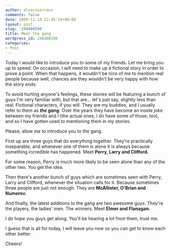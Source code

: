 ```yaml
---
author: alvaroserrano
comments: false
date: 2009-11-18 12:45:54+00:00
layout: post
slug: '248408596'
title: Meet the gang
wordpress_id: 248408596
categories:
- Post
---
```


Today I would like to introduce you to some of my friends. Let me bring you up to speed: On occasion, I will need to make up a fictional story in order to prove a point. When that happens, it wouldn't be nice of me to mention real people because well, chances are they wouldn't be very happy with how the story ends.  
  
To avoid hurting anyone's feelings, these stories will be featuring a bunch of guys I'm very familiar with, but that are… let's just say, slightly less than real. Fictional characters, if you will. They are my buddies, and I usually refer to them as **_the gang_**. Over the years they have become an inside joke between my friends and I (the actual ones, I do have some of those, too), and so I have gotten used to mentioning them in my stories.   
  
Please, allow me to introduce you to the gang.  
  
First up are three guys that do everything together. They're practically inseparable, and whenever one of them is alone it is always because something incredible has happened. Meet **Perry, Larry and Clifford.**  
  
For some reason, Perry is much more likely to be seen alone than any of the other two. You get the idea.  
  
Then there's another bunch of guys which are sometimes seen with Perry, Larry and Clifford, whenever the situation calls for it. Because sometimes three people are just not enough. They are **McAllister, O'Brian and Numerov.**  
  
And finally, the latest additions to the gang are two awesome guys. They're the players, the ladies' men. The winners. Meet **Elmer and Flanagan.**  
  
I do hope you guys get along. You'll be hearing a lot from them, trust me.  
  
I guess that is all for today, I will leave you now so you can get to know each other better.  
  
Cheers!
